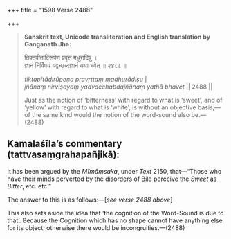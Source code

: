 +++
title = "1598 Verse 2488"

+++
> **Sanskrit text, Unicode transliteration and English translation by Ganganath Jha:** 
>
> तिक्तपीतादिरूपेण प्रवृत्तं मधुरादिषु ।  
> ज्ञानं निर्विषयं यद्वच्छब्दज्ञानं यथा भवेत् ॥ २४८८ ॥ 
>
> *tiktapītādirūpeṇa pravṛttaṃ madhurādiṣu* \|  
> *jñānaṃ nirviṣayaṃ yadvacchabdajñānaṃ yathā bhavet* \|\| 2488 \|\| 
>
> Just as the notion of ‘bitterness’ with regard to what is ‘sweet’, and of ‘yellow’ with regard to what is ‘white’, is without an objective basis,—of the same kind would the notion of the word-sound also be.—(2488)



## Kamalaśīla’s commentary (tattvasaṃgrahapañjikā):

It has been argued by the *Mīmāṃsaka*, under *Text* 2150, that—“Those who have their minds perverted by the disorders of Bile perceive the *Sweet* as *Bitter*, etc. etc.”

The answer to this is as follows:—[*see verse 2488 above*]

This also sets aside the idea that ‘the cognition of the Word-Sound is due to that’. Because the Cognition which has no shape cannot have anything else for its object; otherwise there would be incongruities.—(2488)


